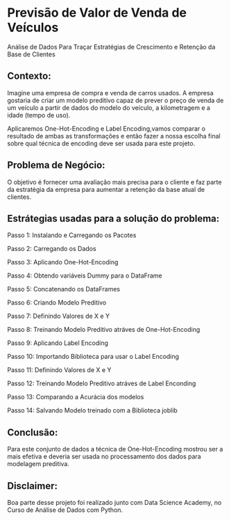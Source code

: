 # Previsão de Valor de Venda de Veículos
Análise de Dados Para Traçar Estratégias de Crescimento e Retenção da Base de Clientes

## Contexto: 
Imagine uma empresa de compra e venda de carros usados. A empresa gostaria de criar um modelo preditivo capaz de prever o preço de venda de um veículo a partir de dados do modelo do veículo, a kilometragem e a idade (tempo de uso). 

Aplicaremos One-Hot-Encoding e Label Encoding,vamos comparar o resultado de ambas as transformações e então fazer a nossa escolha final sobre qual técnica de encoding deve ser usada para este projeto.

## Problema de Negócio:
O objetivo é fornecer uma avaliação mais precisa para o cliente e faz parte da estratégia da empresa para aumentar a retenção da base atual de clientes.

## Estrátegias usadas para a solução do problema:

Passo 1: Instalando e Carregando os Pacotes

Passo 2: Carregando os Dados

Passo 3: Aplicando One-Hot-Encoding

Passo 4: Obtendo variáveis Dummy para o DataFrame

Passo 5: Concatenando os DataFrames

Passo 6: Criando Modelo Preditivo

Passo 7: Definindo Valores de X e Y

Passo 8: Treinando Modelo Preditivo atráves de One-Hot-Encoding

Passo 9: Aplicando Label Encoding

Passo 10: Importando Biblioteca para usar o Label Encoding

Passo 11: Definindo Valores de X e Y

Passo 12: Treinando Modelo Preditivo atráves de Label Enconding

Passo 13: Comparando a Acurácia dos modelos

Passo 14: Salvando Modelo treinado com a Biblioteca joblib

## Conclusão:

Para este conjunto de dados a técnica de One-Hot-Encoding mostrou ser a mais efetiva e deveria ser usada no processamento dos dados para modelagem preditiva.

## Disclaimer:
Boa parte desse projeto foi realizado junto com Data Science Academy, no Curso de Análise de Dados com Python.
